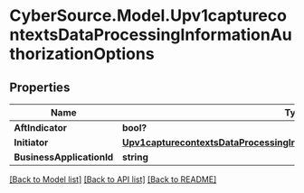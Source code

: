 # CyberSource.Model.Upv1capturecontextsDataProcessingInformationAuthorizationOptions
## Properties

Name | Type | Description | Notes
------------ | ------------- | ------------- | -------------
**AftIndicator** | **bool?** |  | [optional] 
**Initiator** | [**Upv1capturecontextsDataProcessingInformationAuthorizationOptionsInitiator**](Upv1capturecontextsDataProcessingInformationAuthorizationOptionsInitiator.md) |  | [optional] 
**BusinessApplicationId** | **string** |  | [optional] 

[[Back to Model list]](../README.md#documentation-for-models) [[Back to API list]](../README.md#documentation-for-api-endpoints) [[Back to README]](../README.md)

